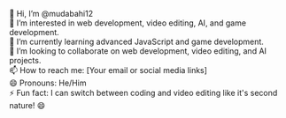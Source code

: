 👋 Hi, I’m @mudabahi12  
👀 I’m interested in web development, video editing, AI, and game development.  
🌱 I’m currently learning advanced JavaScript and game development.  
💞️ I’m looking to collaborate on web development, video editing, and AI projects.  
📫 How to reach me: [Your email or social media links]  
😄 Pronouns: He/Him  
⚡ Fun fact: I can switch between coding and video editing like it's second nature! 😄  



<!---
mudabahi12/mudabahi12 is a ✨ special ✨ repository because its `README.md` (this file) appears on your GitHub profile.
You can click the Preview link to take a look at your changes.
--->
